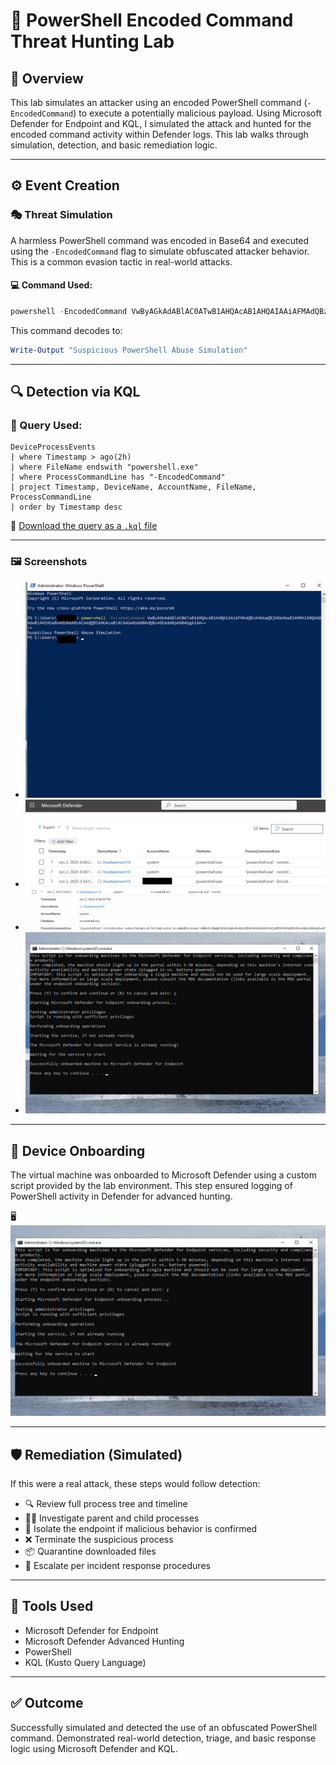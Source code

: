 # 🧪 PowerShell Encoded Command Threat Hunting Lab

## 📌 Overview

This lab simulates an attacker using an encoded PowerShell command (`-EncodedCommand`) to execute a potentially malicious payload. Using Microsoft Defender for Endpoint and KQL, I simulated the attack and hunted for the encoded command activity within Defender logs. This lab walks through simulation, detection, and basic remediation logic.

---

## ⚙️ Event Creation

### 🎭 Threat Simulation

A harmless PowerShell command was encoded in Base64 and executed using the `-EncodedCommand` flag to simulate obfuscated attacker behavior. This is a common evasion tactic in real-world attacks.

#### 💻 Command Used:
```powershell
powershell -EncodedCommand VwByAGkAdABlAC0ATwB1AHQAcAB1AHQAIAAiAFMAdQBzAHAAaQBjAGkAbwB1AHMAIABQAG8AdwBlAHIAUwBoAGUAbABsACAAQQBiAHUAcwBlACAAUwBpAG0AdQBsAGEAdABpAG8AbgAiAA==
```

This command decodes to:
```powershell
Write-Output "Suspicious PowerShell Abuse Simulation"
```

---

## 🔍 Detection via KQL

### 🧠 Query Used:
```kql
DeviceProcessEvents
| where Timestamp > ago(2h)
| where FileName endswith "powershell.exe"
| where ProcessCommandLine has "-EncodedCommand"
| project Timestamp, DeviceName, AccountName, FileName, ProcessCommandLine
| order by Timestamp desc
```

📎 [Download the query as a `.kql` file](powershell_encoded_command_query_v2.kql)

---

### 🖼️ Screenshots
- ![⚙️ Attacker Command Executed](encoded-command-simulation-executed.png)
- ![🛡️ Defender Detection](encoded-command-detected-in-defender.png)
- ![📄 Event Details](encoded-command-event-details.png)
- ![✅ VM Onboarded](vm-onboarding-success.png)

---

## 🧩 Device Onboarding

The virtual machine was onboarded to Microsoft Defender using a custom script provided by the lab environment. This step ensured logging of PowerShell activity in Defender for advanced hunting.

🖥️ ![Onboarding Confirmation](vm-onboarding-success.png)

---

## 🛡️ Remediation (Simulated)

If this were a real attack, these steps would follow detection:

- 🔍 Review full process tree and timeline
- 🕵🏽 Investigate parent and child processes
- 🚫 Isolate the endpoint if malicious behavior is confirmed
- ❌ Terminate the suspicious process
- 📦 Quarantine downloaded files
- 🚨 Escalate per incident response procedures

---

## 🧰 Tools Used

- Microsoft Defender for Endpoint  
- Microsoft Defender Advanced Hunting  
- PowerShell  
- KQL (Kusto Query Language)

---

## ✅ Outcome

Successfully simulated and detected the use of an obfuscated PowerShell command. Demonstrated real-world detection, triage, and basic response logic using Microsoft Defender and KQL.

